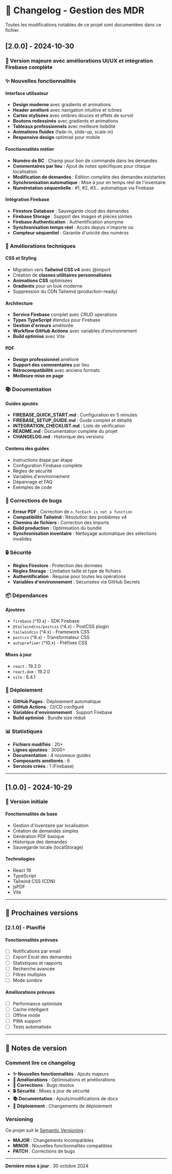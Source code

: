 # 📝 Changelog - Gestion des MDR

Toutes les modifications notables de ce projet sont documentées dans ce fichier.

## [2.0.0] - 2024-10-30

### 🎉 Version majeure avec améliorations UI/UX et intégration Firebase complète

### ✨ Nouvelles fonctionnalités

#### Interface utilisateur
- **Design moderne** avec gradients et animations
- **Header amélioré** avec navigation intuitive et icônes
- **Cartes stylisées** avec ombres douces et effets de survol
- **Boutons redessinés** avec gradients et animations
- **Tableaux professionnels** avec meilleure lisibilité
- **Animations fluides** (fade-in, slide-up, scale-in)
- **Responsive design** optimisé pour mobile

#### Fonctionnalités métier
- **Numéro de BC** : Champ pour bon de commande dans les demandes
- **Commentaires par lieu** : Ajout de notes spécifiques pour chaque localisation
- **Modification de demandes** : Édition complète des demandes existantes
- **Synchronisation automatique** : Mise à jour en temps réel de l'inventaire
- **Numérotation séquentielle** : #1, #2, #3... automatique via Firebase

#### Intégration Firebase
- **Firestore Database** : Sauvegarde cloud des demandes
- **Firebase Storage** : Support des images et pièces jointes
- **Firebase Authentication** : Authentification anonyme
- **Synchronisation temps réel** : Accès depuis n'importe où
- **Compteur séquentiel** : Garantie d'unicité des numéros

### 🔧 Améliorations techniques

#### CSS et Styling
- Migration vers **Tailwind CSS v4** avec @import
- Création de **classes utilitaires personnalisées**
- **Animations CSS** optimisées
- **Gradients** pour un look moderne
- Suppression du CDN Tailwind (production-ready)

#### Architecture
- **Service Firebase** complet avec CRUD operations
- **Types TypeScript** étendus pour Firebase
- **Gestion d'erreurs** améliorée
- **Workflow GitHub Actions** avec variables d'environnement
- **Build optimisé** avec Vite

#### PDF
- **Design professionnel** amélioré
- **Support des commentaires** par lieu
- **Rétrocompatibilité** avec anciens formats
- **Meilleure mise en page**

### 📚 Documentation

#### Guides ajoutés
- **FIREBASE_QUICK_START.md** : Configuration en 5 minutes
- **FIREBASE_SETUP_GUIDE.md** : Guide complet et détaillé
- **INTEGRATION_CHECKLIST.md** : Liste de vérification
- **README.md** : Documentation complète du projet
- **CHANGELOG.md** : Historique des versions

#### Contenu des guides
- Instructions étape par étape
- Configuration Firebase complète
- Règles de sécurité
- Variables d'environnement
- Dépannage et FAQ
- Exemples de code

### 🐛 Corrections de bugs

- **Erreur PDF** : Correction de `o.forEach is not a function`
- **Compatibilité Tailwind** : Résolution des problèmes v4
- **Chemins de fichiers** : Correction des imports
- **Build production** : Optimisation du bundle
- **Synchronisation inventaire** : Nettoyage automatique des sélections invalides

### 🔒 Sécurité

- **Règles Firestore** : Protection des données
- **Règles Storage** : Limitation taille et type de fichiers
- **Authentification** : Requise pour toutes les opérations
- **Variables d'environnement** : Sécurisées via GitHub Secrets

### 📦 Dépendances

#### Ajoutées
- `firebase` (^10.x) - SDK Firebase
- `@tailwindcss/postcss` (^4.x) - PostCSS plugin
- `tailwindcss` (^4.x) - Framework CSS
- `postcss` (^8.x) - Transformateur CSS
- `autoprefixer` (^10.x) - Préfixes CSS

#### Mises à jour
- `react` : 19.2.0
- `react-dom` : 19.2.0
- `vite` : 6.4.1

### 🚀 Déploiement

- **GitHub Pages** : Déploiement automatique
- **GitHub Actions** : CI/CD configuré
- **Variables d'environnement** : Support Firebase
- **Build optimisé** : Bundle size réduit

### 📊 Statistiques

- **Fichiers modifiés** : 20+
- **Lignes ajoutées** : 3000+
- **Documentation** : 4 nouveaux guides
- **Composants améliorés** : 6
- **Services créés** : 1 (Firebase)

---

## [1.0.0] - 2024-10-29

### 🎉 Version initiale

#### Fonctionnalités de base
- Gestion d'inventaire par localisation
- Création de demandes simples
- Génération PDF basique
- Historique des demandes
- Sauvegarde locale (localStorage)

#### Technologies
- React 19
- TypeScript
- Tailwind CSS (CDN)
- jsPDF
- Vite

---

## 🔮 Prochaines versions

### [2.1.0] - Planifié

#### Fonctionnalités prévues
- [ ] Notifications par email
- [ ] Export Excel des demandes
- [ ] Statistiques et rapports
- [ ] Recherche avancée
- [ ] Filtres multiples
- [ ] Mode sombre

#### Améliorations prévues
- [ ] Performance optimisée
- [ ] Cache intelligent
- [ ] Offline mode
- [ ] PWA support
- [ ] Tests automatisés

---

## 📝 Notes de version

### Comment lire ce changelog

- **✨ Nouvelles fonctionnalités** : Ajouts majeurs
- **🔧 Améliorations** : Optimisations et améliorations
- **🐛 Corrections** : Bugs résolus
- **🔒 Sécurité** : Mises à jour de sécurité
- **📚 Documentation** : Ajouts/modifications de docs
- **🚀 Déploiement** : Changements de déploiement

### Versioning

Ce projet suit le [Semantic Versioning](https://semver.org/) :
- **MAJOR** : Changements incompatibles
- **MINOR** : Nouvelles fonctionnalités compatibles
- **PATCH** : Corrections de bugs

---

**Dernière mise à jour** : 30 octobre 2024